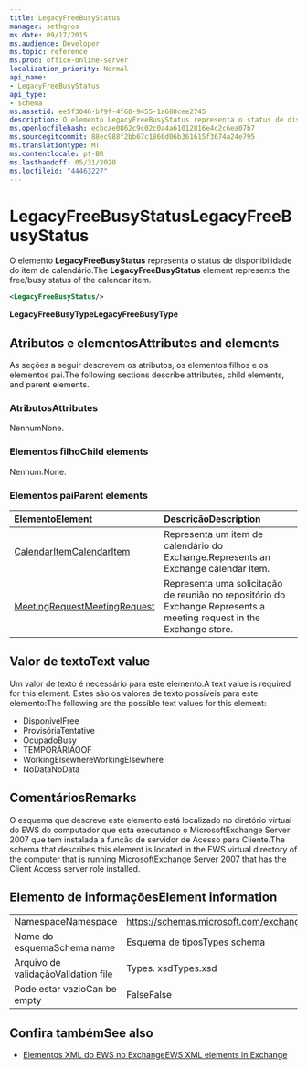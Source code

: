 ```yaml
---
title: LegacyFreeBusyStatus
manager: sethgros
ms.date: 09/17/2015
ms.audience: Developer
ms.topic: reference
ms.prod: office-online-server
localization_priority: Normal
api_name:
- LegacyFreeBusyStatus
api_type:
- schema
ms.assetid: ee5f3046-b79f-4f68-9455-1a688cee2745
description: O elemento LegacyFreeBusyStatus representa o status de disponibilidade do item de calendário.
ms.openlocfilehash: ecbcae0862c9c02c0a4a61012816e4c2c6ea07b7
ms.sourcegitcommit: 88ec988f2bb67c1866d06b361615f3674a24e795
ms.translationtype: MT
ms.contentlocale: pt-BR
ms.lasthandoff: 05/31/2020
ms.locfileid: "44463227"
---
```

# <a name="legacyfreebusystatus"></a><span data-ttu-id="813ae-103">LegacyFreeBusyStatus</span><span class="sxs-lookup"><span data-stu-id="813ae-103">LegacyFreeBusyStatus</span></span>

<span data-ttu-id="813ae-104">O elemento **LegacyFreeBusyStatus** representa o status de disponibilidade do item de calendário.</span><span class="sxs-lookup"><span data-stu-id="813ae-104">The **LegacyFreeBusyStatus** element represents the free/busy status of the calendar item.</span></span> 
  
```xml
<LegacyFreeBusyStatus/>
```

<span data-ttu-id="813ae-105">**LegacyFreeBusyType**</span><span class="sxs-lookup"><span data-stu-id="813ae-105">**LegacyFreeBusyType**</span></span>

## <a name="attributes-and-elements"></a><span data-ttu-id="813ae-106">Atributos e elementos</span><span class="sxs-lookup"><span data-stu-id="813ae-106">Attributes and elements</span></span>

<span data-ttu-id="813ae-107">As seções a seguir descrevem os atributos, os elementos filhos e os elementos pai.</span><span class="sxs-lookup"><span data-stu-id="813ae-107">The following sections describe attributes, child elements, and parent elements.</span></span>
  
### <a name="attributes"></a><span data-ttu-id="813ae-108">Atributos</span><span class="sxs-lookup"><span data-stu-id="813ae-108">Attributes</span></span>

<span data-ttu-id="813ae-109">Nenhum</span><span class="sxs-lookup"><span data-stu-id="813ae-109">None.</span></span>
  
### <a name="child-elements"></a><span data-ttu-id="813ae-110">Elementos filho</span><span class="sxs-lookup"><span data-stu-id="813ae-110">Child elements</span></span>

<span data-ttu-id="813ae-111">Nenhum.</span><span class="sxs-lookup"><span data-stu-id="813ae-111">None.</span></span>
  
### <a name="parent-elements"></a><span data-ttu-id="813ae-112">Elementos pai</span><span class="sxs-lookup"><span data-stu-id="813ae-112">Parent elements</span></span>

|<span data-ttu-id="813ae-113">**Elemento**</span><span class="sxs-lookup"><span data-stu-id="813ae-113">**Element**</span></span>|<span data-ttu-id="813ae-114">**Descrição**</span><span class="sxs-lookup"><span data-stu-id="813ae-114">**Description**</span></span>|
|:-----|:-----|
|[<span data-ttu-id="813ae-115">CalendarItem</span><span class="sxs-lookup"><span data-stu-id="813ae-115">CalendarItem</span></span>](calendaritem.md) <br/> |<span data-ttu-id="813ae-116">Representa um item de calendário do Exchange.</span><span class="sxs-lookup"><span data-stu-id="813ae-116">Represents an Exchange calendar item.</span></span>  <br/> |
|[<span data-ttu-id="813ae-117">MeetingRequest</span><span class="sxs-lookup"><span data-stu-id="813ae-117">MeetingRequest</span></span>](meetingrequest.md) <br/> |<span data-ttu-id="813ae-118">Representa uma solicitação de reunião no repositório do Exchange.</span><span class="sxs-lookup"><span data-stu-id="813ae-118">Represents a meeting request in the Exchange store.</span></span>  <br/> |
   
## <a name="text-value"></a><span data-ttu-id="813ae-119">Valor de texto</span><span class="sxs-lookup"><span data-stu-id="813ae-119">Text value</span></span>

<span data-ttu-id="813ae-120">Um valor de texto é necessário para este elemento.</span><span class="sxs-lookup"><span data-stu-id="813ae-120">A text value is required for this element.</span></span> <span data-ttu-id="813ae-121">Estes são os valores de texto possíveis para este elemento:</span><span class="sxs-lookup"><span data-stu-id="813ae-121">The following are the possible text values for this element:</span></span>
  
- <span data-ttu-id="813ae-122">Disponível</span><span class="sxs-lookup"><span data-stu-id="813ae-122">Free</span></span> 
- <span data-ttu-id="813ae-123">Provisória</span><span class="sxs-lookup"><span data-stu-id="813ae-123">Tentative</span></span>
- <span data-ttu-id="813ae-124">Ocupado</span><span class="sxs-lookup"><span data-stu-id="813ae-124">Busy</span></span>
- <span data-ttu-id="813ae-125">TEMPORÁRIA</span><span class="sxs-lookup"><span data-stu-id="813ae-125">OOF</span></span>
- <span data-ttu-id="813ae-126">WorkingElsewhere</span><span class="sxs-lookup"><span data-stu-id="813ae-126">WorkingElsewhere</span></span>
- <span data-ttu-id="813ae-127">NoData</span><span class="sxs-lookup"><span data-stu-id="813ae-127">NoData</span></span>
    
## <a name="remarks"></a><span data-ttu-id="813ae-128">Comentários</span><span class="sxs-lookup"><span data-stu-id="813ae-128">Remarks</span></span>

<span data-ttu-id="813ae-129">O esquema que descreve este elemento está localizado no diretório virtual do EWS do computador que está executando o MicrosoftExchange Server 2007 que tem instalada a função de servidor de Acesso para Cliente.</span><span class="sxs-lookup"><span data-stu-id="813ae-129">The schema that describes this element is located in the EWS virtual directory of the computer that is running MicrosoftExchange Server 2007 that has the Client Access server role installed.</span></span>
  
## <a name="element-information"></a><span data-ttu-id="813ae-130">Elemento de informações</span><span class="sxs-lookup"><span data-stu-id="813ae-130">Element information</span></span>

|||
|:-----|:-----|
|<span data-ttu-id="813ae-131">Namespace</span><span class="sxs-lookup"><span data-stu-id="813ae-131">Namespace</span></span>  <br/> |https://schemas.microsoft.com/exchange/services/2006/types  <br/> |
|<span data-ttu-id="813ae-132">Nome do esquema</span><span class="sxs-lookup"><span data-stu-id="813ae-132">Schema name</span></span>  <br/> |<span data-ttu-id="813ae-133">Esquema de tipos</span><span class="sxs-lookup"><span data-stu-id="813ae-133">Types schema</span></span>  <br/> |
|<span data-ttu-id="813ae-134">Arquivo de validação</span><span class="sxs-lookup"><span data-stu-id="813ae-134">Validation file</span></span>  <br/> |<span data-ttu-id="813ae-135">Types. xsd</span><span class="sxs-lookup"><span data-stu-id="813ae-135">Types.xsd</span></span>  <br/> |
|<span data-ttu-id="813ae-136">Pode estar vazio</span><span class="sxs-lookup"><span data-stu-id="813ae-136">Can be empty</span></span>  <br/> |<span data-ttu-id="813ae-137">False</span><span class="sxs-lookup"><span data-stu-id="813ae-137">False</span></span>  <br/> |
   
## <a name="see-also"></a><span data-ttu-id="813ae-138">Confira também</span><span class="sxs-lookup"><span data-stu-id="813ae-138">See also</span></span>

- [<span data-ttu-id="813ae-139">Elementos XML do EWS no Exchange</span><span class="sxs-lookup"><span data-stu-id="813ae-139">EWS XML elements in Exchange</span></span>](ews-xml-elements-in-exchange.md)

